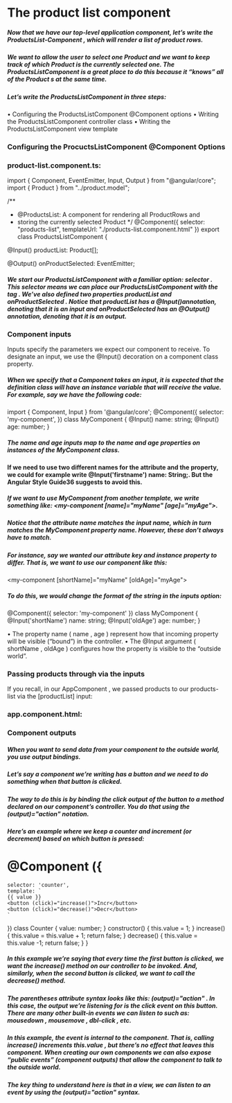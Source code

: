 # The product list component

##### Now that we have our top-level application component, let’s write the ProductsList-Component , which will render a list of product rows.

##### We want to allow the user to select one Product and we want to keep track of which Product is the currently selected one. The ProductsListComponent is a great place to do this because it “knows” all of the Product s at the same time.

##### Let’s write the ProductsListComponent in three steps:

• Configuring the ProductsListComponent @Component options
• Writing the ProductsListComponent controller class
• Writing the ProductsListComponent view template

### Configuring the ProcuctsListComponent @Component Options

### product-list.component.ts:

import { Component, EventEmitter, Input, Output } from "@angular/core";
import { Product } from "../product.model";

/\*\*

- @ProductsList: A component for rendering all ProductRows and
- storing the currently selected Product
  \*/
  @Component({
  selector: "products-list",
  templateUrl: "./products-list.component.html"
  })
  export class ProductsListComponent {
  <!-- // @input productList - the Product[] passed to us -->

@Input() productList: Product[];

<!-- // @output onProductSelected - outputs the current Product whenever a new Product is selected -->

@Output() onProductSelected: EventEmitter<Product>;

##### We start our ProductsListComponent with a familiar option: selector . This selector means we can place our ProductsListComponent with the tag <products-list>. We’ve also defined two properties productList and onProductSelected . Notice that productList has a @Input()annotation, denoting that it is an input and onProductSelected has an @Output() annotation, denoting that it is an output.

### Component inputs

Inputs specify the parameters we expect our component to receive. To designate an input, we use the @Input() decoration on a component class property.

##### When we specify that a Component takes an input, it is expected that the definition class will have an instance variable that will receive the value. For example, say we have the following code:

import { Component, Input } from '@angular/core';
@Component({
selector: 'my-component',
})
class MyComponent {
@Input() name: string;
@Input() age: number;
}

##### The name and age inputs map to the name and age properties on instances of the MyComponent class.

#### If we need to use two different names for the attribute and the property, we could for example write @Input('firstname') name: String;. But the Angular Style Guide36 suggests to avoid this.

##### If we want to use MyComponent from another template, we write something like: <my-component [name]="myName" [age]="myAge"></my-component>.

##### Notice that the attribute name matches the input name, which in turn matches the MyComponent property name. However, these don’t always have to match.

##### For instance, say we wanted our attribute key and instance property to differ. That is, we want to use our component like this:

<my-component [shortName]="myName" [oldAge]="myAge"></my-component>

##### To do this, we would change the format of the string in the inputs option:

@Component({
selector: 'my-component'
})
class MyComponent {
@Input('shortName') name: string;
@Input('oldAge') age: number;
}

• The property name ( name , age ) represent how that incoming property will be
visible (“bound”) in the controller.
• The @Input argument ( shortName , oldAge ) configures how the property is
visible to the “outside world”.

### Passing products through via the inputs

If you recall, in our AppComponent , we passed products to our products-list via the [productList] input:

### app.component.html:

<div class="inventory-app">
  <products-list
    [productList]="products"
    (onProductSelected)="productWasSelected($event)"
  >
  </products-list>
</div>

### Component outputs

##### When you want to send data from your component to the outside world, you use output bindings.

##### Let’s say a component we’re writing has a button and we need to do something when that button is clicked.

##### The way to do this is by binding the click output of the button to a method declared on our component’s controller. You do that using the (output)="action" notation.

##### Here’s an example where we keep a counter and increment (or decrement) based on which button is pressed:

# @Component ({

    selector: 'counter',
    template: `
    {{ value }}
    <button (click)="increase()">Incr</button>
    <button (click)="decrease()">Decr</button>
    `

})
class Counter {
value: number;
}
constructor() {
this.value = 1;
}
increase() {
this.value = this.value + 1;
return false;
}
decrease() {
this.value = this.value -1;
return false;
}
}

##### In this example we’re saying that every time the first button is clicked, we want the increase() method on our controller to be invoked. And, similarly, when the second button is clicked, we want to call the decrease() method.

##### The parentheses attribute syntax looks like this: (output)="action" . In this case, the output we’re listening for is the click event on this button. There are many other built-in events we can listen to such as: mousedown , mousemove , dbl-click , etc.

##### In this example, the event is internal to the component. That is, calling increase() increments this.value , but there’s no effect that leaves this component. When creating our own components we can also expose “public events” (component outputs) that allow the component to talk to the outside world.

##### The key thing to understand here is that in a view, we can listen to an event by using the (output)="action" syntax.
